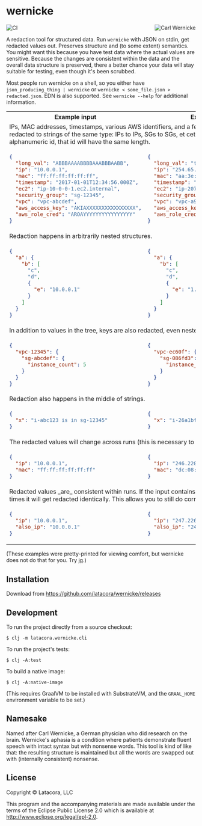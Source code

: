 # wernicke

<img alt="Carl Wernicke" src="https://raw.githubusercontent.com/latacora/wernicke/master/carl.jpg" align="right">

![CI](https://github.com/latacora/wernicke/workflows/CI/badge.svg)

A redaction tool for structured data. Run `wernicke` with JSON on stdin, get
redacted values out. Preserves structure and (to some extent) semantics. You
might want this because you have test data where the actual values are
sensitive. Because the changes are consistent within the data and the overall
data structure is preserved, there a better chance your data will stay suitable
for testing, even though it's been scrubbed.

Most people run wernicke on a shell, so you either have `json_producing_thing |
wernicke` or `wernicke < some_file.json > redacted.json`. EDN is also supported.
See `wernicke --help` for additional information.

<table>

<tr>
<th>Example input</th>
<th>Example output</th>
</tr>

<tr></tr>

<tr>
<td colspan="2">
IPs, MAC addresses, timestamps, various AWS identifiers, and a few other types of strings are redacted to strings of the same type: IPs to IPs, SGs to SGs, et cetera. If these strings have an alphanumeric id, that id will have the same length.
</td>
</tr>

<tr>
<td>

```json
{
  "long_val": "ABBBAAAABBBBAAABBBAABB",
  "ip": "10.0.0.1",
  "mac": "ff:ff:ff:ff:ff:ff",
  "timestamp": "2017-01-01T12:34:56.000Z",
  "ec2": "ip-10-0-0-1.ec2.internal",
  "security_group": "sg-12345",
  "vpc": "vpc-abcdef",
  "aws_access_key": "AKIAXXXXXXXXXXXXXXXX",
  "aws_role_cred": "AROAYYYYYYYYYYYYYYYY"
}
```
</td>

<td>

```json
{
  "long_val": "teyjdaeqEYGw18fRIt5vLo",
  "ip": "254.65.252.245",
  "mac": "aa:3e:91:ab:3b:3a",
  "timestamp": "2044-19-02T20:32:55.72Z",
  "ec2": "ip-207-255-185-237.ec2.internal",
  "security_group": "sg-887b8",
  "vpc": "vpc-a9d96a",
  "aws_access_key": "AKIAQ5E7IHRMOW7YABLS",
  "aws_role_cred": "AROA6QA7SQTM6YWS4F0H"
}
```
</td>
</tr>

<td colspan="2">
Redaction happens in arbitrarily nested structures.
</td>

<tr>
<td>

```json
{
  "a": {
    "b": [
      "c",
      "d",
      {
        "e": "10.0.0.1"
      }
    ]
  }
}
```
</td>

<td>

```json
{
  "a": {
    "b": [
      "c",
      "d",
      {
        "e": "1.212.241.246"
      }
    ]
  }
}
```
</td>
</tr>

<tr>
<td colspan="2">
In addition to values in the tree, keys are also redacted, even nested ones.
</td>
</tr>

<tr>
<td>

```json
{
  "vpc-12345": {
    "sg-abcdef": {
      "instance_count": 5
    }
  }
}
```
</td>
<td>

```json
{
  "vpc-ec60f": {
    "sg-086fd3": {
      "instance_count": 5
    }
  }
}
```
</td>
</tr>

<tr>
<td colspan="2">
Redaction also happens in the middle of strings.
</td>
</tr>

<tr>
<td>

```json
{
  "x": "i-abc123 is in sg-12345"
}
```
</td>
<td>

```json
{
  "x": "i-26a1bf is in sg-77aff"
}
```
</td>
</tr>

<td colspan="2">
The redacted values will change across runs (this is necessary to make redaction
irreversible).
</td>

<tr>
<td>

```json
{
  "ip": "10.0.0.1",
  "mac": "ff:ff:ff:ff:ff:ff"
}
```
</td>
<td>

```json
{
  "ip": "246.220.253.214",
  "mac": "dc:08:90:75:e3:91"
}
```
</td>
</tr>

<td colspan="2">
Redacted values _are_ consistent within runs. If the input
contains the same value multiple times it will get redacted identically. This
allows you to still do correlation in the result.
</td>

<tr>
<td>

```json
{
  "ip": "10.0.0.1",
  "also_ip": "10.0.0.1"
}
```
</td>
<td>

```json
{
  "ip": "247.226.167.9",
  "also_ip": "247.226.167.9"
}
```
</td>
</tr>
</table>

(These examples were pretty-printed for viewing comfort, but wernicke does not do that for you. Try [jq](https://stedolan.github.io/jq/).)

## Installation

Download from https://github.com/latacora/wernicke/releases

## Development

To run the project directly from a source checkout:

    $ clj -m latacora.wernicke.cli

To run the project's tests:

    $ clj -A:test

To build a native image:

    $ clj -A:native-image

(This requires GraalVM to be installed with SubstrateVM, and the `GRAAL_HOME`
environment variable to be set.)

## Namesake

Named after Carl Wernicke, a German physician who did research on the brain.
Wernicke's aphasia is a condition where patients demonstrate fluent speech with
intact syntax but with nonsense words. This tool is kind of like that: the
resulting structure is maintained but all the words are swapped out with
(internally consistent) nonsense.

## License

Copyright © Latacora, LLC

This program and the accompanying materials are made available under the terms
of the Eclipse Public License 2.0 which is available at
http://www.eclipse.org/legal/epl-2.0.
